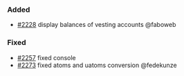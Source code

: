 ### Added

- [\#2228](https://github.com/cosmos/voyager/issues/2228) display balances of vesting accounts @faboweb

### Fixed

- [\#2257](https://github.com/cosmos/voyager/pull/2257) fixed console
- [\#2273](https://github.com/cosmos/voyager/issues/2273) fixed atoms and uatoms conversion @fedekunze
